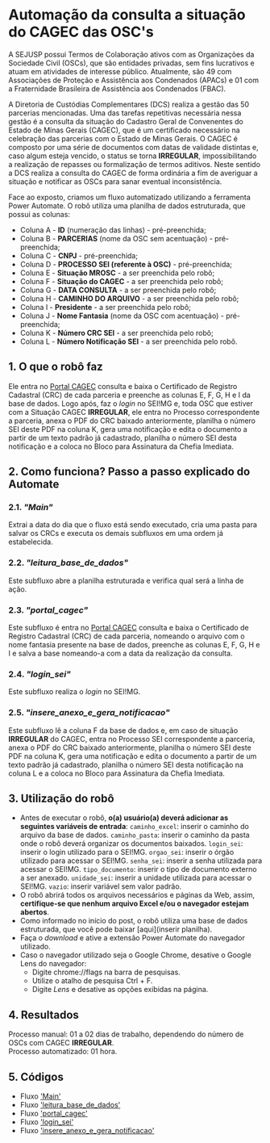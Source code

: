 # Automação da consulta a situação do CAGEC das OSC's


<!-- more -->
A SEJUSP possui Termos de Colaboração ativos com as Organizações da Sociedade Civil (OSCs), que são entidades privadas, sem fins lucrativos e atuam em atividades de interesse público. Atualmente, são 49 com Associações de Proteção e Assistência aos Condenados (APACs) e 01 com a Fraternidade Brasileira de Assistência aos Condenados (FBAC).

A Diretoria de Custódias Complementares (DCS) realiza a gestão das 50 parcerias mencionadas. Uma das tarefas repetitivas necessária nessa gestão é a consulta da situação do Cadastro Geral de Convenentes do Estado de Minas Gerais (CAGEC), que é um certificado necessário na celebração das parcerias com o Estado de Minas Gerais. O CAGEC é composto por uma série de documentos com datas de validade distintas e, caso algum esteja vencido, o status se torna **IRREGULAR**, impossibilitando a realização de repasses ou formalização de termos aditivos. Neste sentido a DCS realiza a consulta do CAGEC de forma ordinária a fim de averiguar a situação e notificar as OSCs para sanar eventual inconsistência.

Face ao exposto, criamos um fluxo automatizado utilizando a ferramenta Power Automate. O robô utiliza uma planilha de dados estruturada, que possui as colunas:

- Coluna A - **ID** (numeração das linhas) - pré-preenchida;
- Coluna B - **PARCERIAS** (nome da OSC sem acentuação) - pré-preenchida; 
- Coluna C - **CNPJ** - pré-preenchida; 
- Coluna D - **PROCESSO SEI (referente à OSC)** - pré-preenchida; 
- Coluna E - **Situação MROSC** - a ser preenchida pelo robô; 
- Coluna F - **Situação do CAGEC** - a ser preenchida pelo robô; 
- Coluna G - **DATA CONSULTA** - a ser preenchida pelo robô; 
- Coluna H - **CAMINHO DO ARQUIVO** - a ser preenchida pelo robô; 
- Coluna I - **Presidente** - a ser preenchida pelo robô; 
- Coluna J - **Nome Fantasia** (nome da OSC com acentuação) - pré-preenchida; 
- Coluna K - **Número CRC SEI** - a ser preenchida pelo robô; 
- Coluna L - **Número Notificação SEI** - a ser preenchida pelo robô. 

## 1. O que o robô faz

Ele entra no [Portal CAGEC](https://www.cagec.mg.gov.br/convenente-web/publico/index.zul) consulta e baixa o Certificado de Registro Cadastral (CRC) de cada parceria e preenche as colunas E, F, G, H e I da base de dados. Logo após,  faz o *login* no SEI!MG e, toda OSC que estiver com a Situação CAGEC **IRREGULAR**, ele entra no Processo correspondente a parceria, anexa o PDF do CRC baixado anteriormente, planilha o número SEI deste PDF na coluna K, gera uma notificação e edita o documento a partir de um texto padrão já cadastrado, planilha o número SEI desta notificação e a coloca no Bloco para Assinatura da Chefia Imediata.

## 2. Como funciona? Passo a passo explicado do Automate

### 2.1. *"Main"*
Extrai a data do dia que o fluxo está sendo executado, cria uma pasta para salvar os CRCs e executa os demais subfluxos em uma ordem já estabelecida.

### 2.2. *"leitura_base_de_dados"*
Este subfluxo abre a planilha estruturada e verifica qual será a linha de ação.

### 2.3. *"portal_cagec"*
Este subfluxo é entra no [Portal CAGEC](https://www.cagec.mg.gov.br/convenente-web/publico/index.zul) consulta e baixa o Certificado de Registro Cadastral (CRC) de cada parceria, nomeando o arquivo com o nome fantasia presente na base de dados, preenche as colunas E, F, G, H e I e salva a base nomeando-a com a data da realização da consulta.

### 2.4. *"login_sei"*
Este subfluxo realiza o *login* no SEI!MG.

### 2.5. *"insere_anexo_e_gera_notificacao"*
Este subfluxo lê a coluna F da base de dados e, em caso de situação **IRREGULAR** do CAGEC, entra no Processo SEI correspondente a parceria, anexa o PDF do CRC baixado anteriormente, planilha o número SEI deste PDF na coluna K, gera uma notificação e edita o documento a partir de um texto padrão já cadastrado, planilha o número SEI desta notificação na coluna L e a coloca no Bloco para Assinatura da Chefia Imediata.

## 3. Utilização do robô
- Antes de executar o robô, **o(a) usuário(a) deverá adicionar as seguintes variáveis de entrada**:
 `caminho_excel`: inserir o caminho do arquivo da base de dados.
 `caminho_pasta`: inserir o caminho da pasta onde o robô deverá organizar os documentos baixados.
 `login_sei`: inserir o login utilizado para o SEI!MG.
 `orgao_sei`: inserir o órgão utilizado para acessar o SEI!MG.
 `senha_sei`: inserir a senha utilizada para acessar o SEI!MG.
 `tipo_documento`: inserir o tipo de documento externo a ser anexado.
 `unidade_sei`: inserir a unidade utilizada para acessar o SEI!MG.
 `vazio`: inserir variável sem valor padrão.
- O robô abrirá todos os arquivos necessários e páginas da Web, assim, **certifique-se que nenhum arquivo Excel e/ou o navegador estejam abertos**.
- Como informado no início do post, o robô utiliza uma base de dados estruturada, que você pode baixar [aqui](inserir planilha).
- Faça o *download* e ative a extensão Power Automate do navegador utilizado.
- Caso o navegador utilizado seja o Google Chrome, desative o Google Lens do navegador:
  - Digite chrome://flags ​na barra de pesquisas.
  - Utilize o atalho de pesquisa Ctrl + F.
  - Digite *Lens* e desative as opções exibidas na página.
 
## 4. Resultados
Processo manual: 01 a 02 dias de trabalho, dependendo do número de OSCs com CAGEC **IRREGULAR**. <br>
Processo automatizado: 01 hora.

## 5. Códigos
- Fluxo ['Main'](https://raw.githubusercontent.com/automatiza-mg/biblioteca-de-robos/refs/heads/main/robos/sejusp_depen_consulta_cagec/main.txt)
- Fluxo ['leitura_base_de_dados'](https://raw.githubusercontent.com/automatiza-mg/biblioteca-de-robos/refs/heads/main/robos/sejusp_depen_consulta_cagec/leitura_base_de_dados.txt)
- Fluxo ['portal_cagec'](https://raw.githubusercontent.com/automatiza-mg/biblioteca-de-robos/refs/heads/main/robos/sejusp_depen_consulta_cagec/portal_cagec.txt)
- Fluxo ['login_sei'](https://raw.githubusercontent.com/automatiza-mg/biblioteca-de-robos/refs/heads/main/robos/sejusp_depen_consulta_cagec/login_sei.txt)
- Fluxo ['insere_anexo_e_gera_notificacao'](https://raw.githubusercontent.com/automatiza-mg/biblioteca-de-robos/refs/heads/main/robos/sejusp_depen_consulta_cagec/insere_anexo_e_gera_notificacao.txt)
